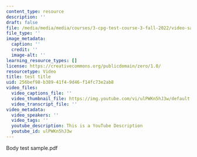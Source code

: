 ```yaml
---
content_type: resource
description: ''
draft: false
file: /media/media/media/courses/3-cpg-test-course-3-fall-2022/video-sample.mp4
file_type: ''
image_metadata:
  caption: ''
  credit: ''
  image-alt: ''
learning_resource_types: []
license: https://creativecommons.org/publicdomain/zero/1.0/
resourcetype: Video
title: test title
uid: 256bef98-b389-41f4-9d46-f14fc73e2ab8
video_files:
  video_captions_file: ''
  video_thumbnail_file: https://img.youtube.com/vi/ulPWKn5hJ3w/default.jpg
  video_transcript_file: ''
video_metadata:
  video_speakers: ''
  video_tags: ''
  youtube_description: This is a YouTube Description
  youtube_id: ulPWKn5hJ3w
---
```

Body test sample.pdf